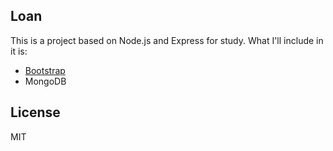 ## Loan
This is a project based on Node.js and Express for study.
What I'll include in it is:
 * [Bootstrap](http://getbootstrap.com/2.3.2/)
 * MongoDB

## License
MIT
